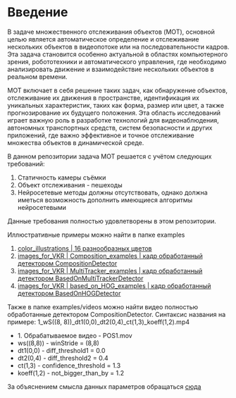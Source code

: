 # Введение

В задаче множественного отслеживания объектов (MOT), основной целью является автоматическое определение и отслеживание нескольких объектов в видеопотоке или на последовательности кадров. Эта задача становится особенно актуальной в областях компьютерного зрения, робототехники и автоматического управления, где необходимо анализировать движение и взаимодействие нескольких объектов в реальном времени.

MOT включает в себя решение таких задач, как обнаружение объектов, отслеживание их движения в пространстве, идентификация их уникальных характеристик, таких как форма, размер или цвет, а также прогнозирование их будущего положения. Эта область исследований играет важную роль в разработке технологий для видеонаблюдения, автономных транспортных средств, систем безопасности и других приложений, где важно эффективное и точное отслеживание множества объектов в динамической среде.

В данном репозитории задача MOT решается с учётом следующих требований:
1. Статичность камеры съёмки
1. Объект отслеживания - пешеходы
1. Нейросетевые методы должны отсутствовать, однако должна иметься возможность дополнить имеющиеся алгоритмы нейросетевыми

Данные требования полностью удовлетворены в этом репозитории.

Иллюстративные примеры можно найти в папке examples
1. [color_illustrations | 16 разнообразных цветов](/examples/color_illustrations/16_colors.jpg)
1. [images_for_VKR | Composition_examples | кадр обработанный детектором CompositionDetector](/examples/images_for_VKR/Composition_examples/1.jpg)
1. [images_for_VKR | MultiTracker_examples | кадр обработанный детектором BasedOnMultiTrackerDetector](/examples/images_for_VKR/MultiTracker_examples/1.jpg)
1. [images_for_VKR | based_on_HOG_examples | кадр обработанный детектором BasedOnHOGDetector](/examples/images_for_VKR/based_on_HOG_examples/1.jpg)

Также в папке examples/videos можно найти видео полностью обработанные детектором CompositionDetector.
Синтаксис названия на примере:
1_wS((8, 8))_dt1(0,0)_dt2(0,4)_ct(1,3)_koeff(1,2).mp4
* 1\. Обрабатываемое видео - POS1.mov
* ws((8,8)) - winStride = (8,8)
* dt1(0,0) - diff_threshold1 = 0.0
* dt2(0,4) - diff_threshold2 = 0.4
* ct(1,3) - confidence_threshold = 1.3
* koeff(1,2) - not_bigger_than_by = 1.2

За объяснением смысла данных параметров обращаться [сюда]()
